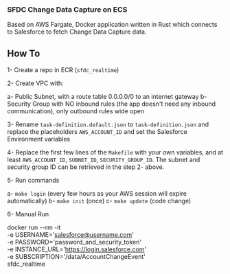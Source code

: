 ### SFDC Change Data Capture on ECS

Based on AWS Fargate, Docker application written in Rust which connects to Salesforce to fetch Change Data Capture data.

## How To

1- Create a repo in ECR (`sfdc_realtime`)

2- Create VPC with:

  a- Public Subnet, with a route table 0.0.0.0/0 to an internet gateway
  b- Security Group with NO inbound rules (the app doesn't need any inbound communication), only outbound rules wide open

3- Rename `task-definition.default.json` to `task-definition.json` and replace the placeholders `AWS_ACCOUNT_ID` and set the Salesforce Environment variables

4- Replace the first few lines of the `Makefile` with your own variables, and at least `AWS_ACCOUNT_ID`, `SUBNET_ID`, `SECURITY_GROUP_ID`. The subnet and security group ID can be retrieved in the step 2- above.

5- Run commands

  a- `make login`  (every few hours as your AWS session will expire automatically)
  b- `make init`   (once)
  c- `make update` (code change)

6- Manual Run

  docker run --rm -it \
		-e USERNAME='salesforce@username.com' \
		-e PASSWORD='password_and_security_token' \
		-e INSTANCE_URL='https://login.salesforce.com' \
		-e SUBSCRIPTION='/data/AccountChangeEvent' \
		sfdc_realtime